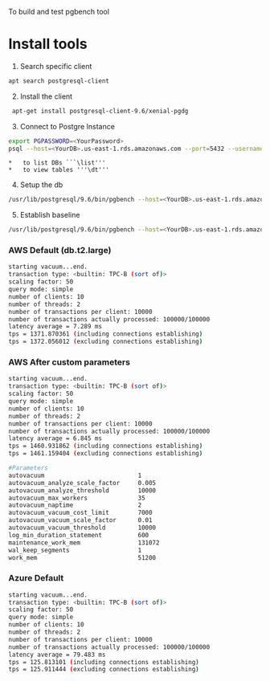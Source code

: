 To build and test pgbench tool

# Install tools
1. Search specific client
```bash
apt search postgresql-client
```
2. Install the client
```bash
 apt-get install postgresql-client-9.6/xenial-pgdg
```
3. Connect to Postgre Instance
```bash
export PGPASSWORD=<YourPassword>
psql --host=<YourDB>.us-east-1.rds.amazonaws.com --port=5432 --username=<YourName> --dbname=<YourDBName>
```
    *   to list DBs ```\list'''
    *   to view tables '''\dt'''
4. Setup the db
```bash
/usr/lib/postgresql/9.6/bin/pgbench --host=<YourDB>.us-east-1.rds.amazonaws.com --port=5432 --username=<YourName> -i -s 50 example
```
5. Establish baseline
```bash
/usr/lib/postgresql/9.6/bin/pgbench --host=<YourDB>.us-east-1.rds.amazonaws.com --port=5432 --username=<YourName> -c 10 -j 2 -t 10000 example
```

### AWS Default (db.t2.large)
```bash
starting vacuum...end.
transaction type: <builtin: TPC-B (sort of)>
scaling factor: 50
query mode: simple
number of clients: 10
number of threads: 2
number of transactions per client: 10000
number of transactions actually processed: 100000/100000
latency average = 7.289 ms
tps = 1371.870361 (including connections establishing)
tps = 1372.056012 (excluding connections establishing)
```

### AWS After custom parameters
```bash
starting vacuum...end.
transaction type: <builtin: TPC-B (sort of)>
scaling factor: 50
query mode: simple
number of clients: 10
number of threads: 2
number of transactions per client: 10000
number of transactions actually processed: 100000/100000
latency average = 6.845 ms
tps = 1460.931862 (including connections establishing)
tps = 1461.159404 (excluding connections establishing)

#Parameters
autovacuum                          1
autovacuum_analyze_scale_factor     0.005
autovacuum_analyze_threshold        10000
autovacuum_max_workers              35
autovacuum_naptime                  2
autovacuum_vacuum_cost_limit        7000
autovacuum_vacuum_scale_factor      0.01
autovacuum_vacuum_threshold         10000
log_min_duration_statement          600
maintenance_work_mem                131072
wal_keep_segments                   1
work_mem                            51200
```

### Azure Default
```bash
starting vacuum...end.
transaction type: <builtin: TPC-B (sort of)>
scaling factor: 50
query mode: simple
number of clients: 10
number of threads: 2
number of transactions per client: 10000
number of transactions actually processed: 100000/100000
latency average = 79.483 ms
tps = 125.813101 (including connections establishing)
tps = 125.911444 (excluding connections establishing)
```